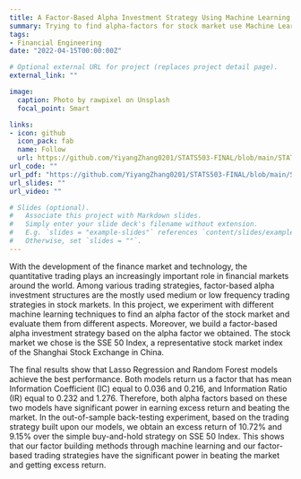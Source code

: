 ```yaml
---
title: A Factor-Based Alpha Investment Strategy Using Machine Learning
summary: Trying to find alpha-factors for stock market use Machine Learning and build trading strategy based on the factors we got.
tags:
- Financial Engineering
date: "2022-04-15T00:00:00Z"

# Optional external URL for project (replaces project detail page).
external_link: ""

image:
  caption: Photo by rawpixel on Unsplash
  focal_point: Smart

links:
- icon: github
  icon_pack: fab
  name: Follow
  url: https://github.com/YiyangZhang0201/STATS503-FINAL/blob/main/STATS503_FinalReport_Group22-2.pdf
url_code: ""
url_pdf: "https://github.com/YiyangZhang0201/STATS503-FINAL/blob/main/STATS503_FinalReport_Group22-2.pdf"
url_slides: ""
url_video: ""

# Slides (optional).
#   Associate this project with Markdown slides.
#   Simply enter your slide deck's filename without extension.
#   E.g. `slides = "example-slides"` references `content/slides/example-slides.md`.
#   Otherwise, set `slides = ""`.
---
```


With the development of the finance market and technology, the quantitative trading plays an increasingly important role in financial markets around the world. Among various trading strategies,
factor-based alpha investment structures are the mostly used medium or low frequency trading strategies in stock markets. In this project, we experiment with different machine learning techniques to
find an alpha factor of the stock market and evaluate them from different aspects. Moreover, we build
a factor-based alpha investment strategy based on the alpha factor we obtained. The stock market
we chose is the SSE 50 Index, a representative stock market index of the Shanghai Stock Exchange in
China.

The final results show that Lasso Regression and Random Forest models achieve the best performance. Both models return us a factor that has mean Information Coefficient (IC) equal to 0.036
and 0.216, and Information Ratio (IR) equal to 0.232 and 1.276. Therefore, both alpha factors based
on these two models have significant power in earning excess return and beating the market. In the
out-of-sample back-testing experiment, based on the trading strategy built upon our models, we obtain an excess return of 10.72% and 9.15% over the simple buy-and-hold strategy on SSE 50 Index.
This shows that our factor building methods through machine learning and our factor-based trading
strategies have the significant power in beating the market and getting excess return.

